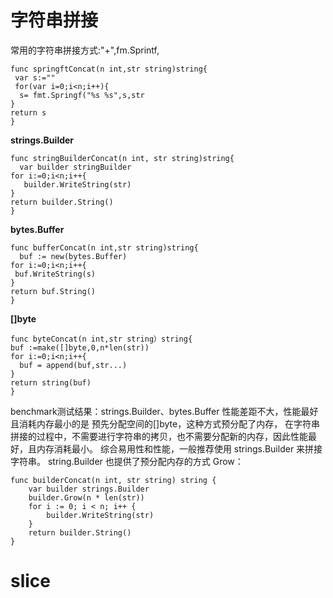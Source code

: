 # 字符串拼接
常用的字符串拼接方式:"+",fm.Sprintf,
```
func springftConcat(n int,str string)string{
 var s:=""
 for(var i=0;i<n;i++){
  s= fmt.Springf("%s %s",s,str
}
return s
}
```
<b>strings.Builder</b>
```
func stringBuilderConcat(n int, str string)string{
  var builder stringBuilder
for i:=0;i<n;i++{
   builder.WriteString(str)
}
return builder.String()
}
```
<b>bytes.Buffer</b>
```
func bufferConcat(n int,str string)string{
  buf := new(bytes.Buffer)
for i:=0;i<n;i++{
 buf.WriteString(s)
}
return buf.String()
}
```
<b>[]byte</b>
```
func byteConcat(n int,str string）string{
buf :=make([]byte,0,n*len(str))
for i:=0;i<n;i++{
  buf = append(buf,str...)
}
return string(buf)
}
```
benchmark测试结果：strings.Builder、bytes.Buffer 性能差距不大，性能最好且消耗内存最小的是 预先分配空间的[]byte，这种方式预分配了内存，
在字符串拼接的过程中，不需要进行字符串的拷贝，也不需要分配新的内存，因此性能最好，且内存消耗最小。
综合易用性和性能，一般推荐使用 strings.Builder 来拼接字符串。
string.Builder 也提供了预分配内存的方式 Grow：
```
func builderConcat(n int, str string) string {
	var builder strings.Builder
	builder.Grow(n * len(str))
	for i := 0; i < n; i++ {
		builder.WriteString(str)
	}
	return builder.String()
}
```
# slice
